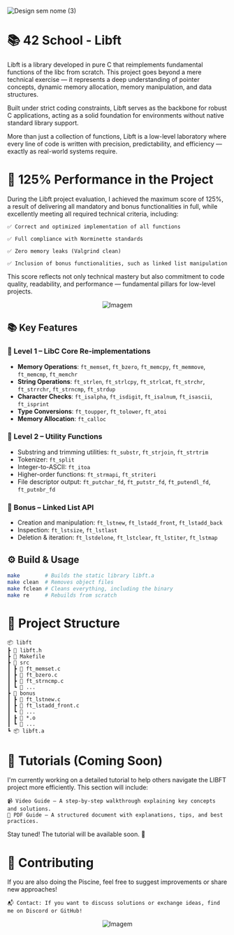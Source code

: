 ![Design sem nome (3)](https://github.com/user-attachments/assets/ae8abc52-38ee-40c8-9233-e07b7ac33f45)

# 📚 42 School - Libft

Libft is a library developed in pure C that reimplements fundamental functions of the libc from scratch. This project goes beyond a mere technical exercise — it represents a deep understanding of pointer concepts, dynamic memory allocation, memory manipulation, and data structures.

Built under strict coding constraints, Libft serves as the backbone for robust C applications, acting as a solid foundation for environments without native standard library support.

More than just a collection of functions, Libft is a low-level laboratory where every line of code is written with precision, predictability, and efficiency — exactly as real-world systems require.

# 🏅 125% Performance in the Project

During the Libft project evaluation, I achieved the maximum score of 125%, a result of delivering all mandatory and bonus functionalities in full, while excellently meeting all required technical criteria, including:

    ✅ Correct and optimized implementation of all functions

    ✅ Full compliance with Norminette standards

    ✅ Zero memory leaks (Valgrind clean)

    ✅ Inclusion of bonus functionalities, such as linked list manipulation

  This score reflects not only technical mastery but also commitment to code quality, readability, and performance — fundamental pillars for low-level projects.

<p align="center">
  <img src="https://github.com/user-attachments/assets/1dae4946-6c1a-4e37-9d2e-eaf0fda7858e](https://github.com/user-attachments/assets/f3a5d881-f36f-440e-bd37-9d618c395e44" alt="Imagem" />
</p>

## 📚 Key Features

### 🔹 Level 1 – LibC Core Re-implementations

- **Memory Operations**: `ft_memset`, `ft_bzero`, `ft_memcpy`, `ft_memmove`, `ft_memcmp`, `ft_memchr`
- **String Operations**: `ft_strlen`, `ft_strlcpy`, `ft_strlcat`, `ft_strchr`, `ft_strrchr`, `ft_strncmp`, `ft_strdup`
- **Character Checks**: `ft_isalpha`, `ft_isdigit`, `ft_isalnum`, `ft_isascii`, `ft_isprint`
- **Type Conversions**: `ft_toupper`, `ft_tolower`, `ft_atoi`
- **Memory Allocation**: `ft_calloc`

### 🔹 Level 2 – Utility Functions

- Substring and trimming utilities: `ft_substr`, `ft_strjoin`, `ft_strtrim`
- Tokenizer: `ft_split`
- Integer-to-ASCII: `ft_itoa`
- Higher-order functions: `ft_strmapi`, `ft_striteri`
- File descriptor output: `ft_putchar_fd`, `ft_putstr_fd`, `ft_putendl_fd`, `ft_putnbr_fd`

### 🔹 Bonus – Linked List API

- Creation and manipulation: `ft_lstnew`, `ft_lstadd_front`, `ft_lstadd_back`
- Inspection: `ft_lstsize`, `ft_lstlast`
- Deletion & iteration: `ft_lstdelone`, `ft_lstclear`, `ft_lstiter`, `ft_lstmap`
## ⚙️ Build & Usage

```bash
make        # Builds the static library libft.a
make clean  # Removes object files
make fclean # Cleans everything, including the binary
make re     # Rebuilds from scratch
```
# 📁 Project Structure
    📦 libft  
    ┣ 📜 libft.h  
    ┣ 📜 Makefile  
    ┣ 📂 src  
    ┃ ┣ 📜 ft_memset.c  
    ┃ ┣ 📜 ft_bzero.c  
    ┃ ┣ 📜 ft_strncmp.c  
    ┃ ┗ 📜 ...
    ┣ 📂 bonus  
    ┃ ┣ 📜 ft_lstnew.c  
    ┃ ┣ 📜 ft_lstadd_front.c  
    ┃ ┗ 📜 ...  
    ┃ ┣ 📜 *.o  
    ┃ ┗ 📜 ...  
    ┗ 📦 libft.a  

# 🚧 Tutorials (Coming Soon)

I'm currently working on a detailed tutorial to help others navigate the LIBFT project more efficiently. This section will include:

    📹 Video Guide – A step-by-step walkthrough explaining key concepts and solutions.
    📄 PDF Guide – A structured document with explanations, tips, and best practices.

Stay tuned! The tutorial will be available soon. 🚀

# 🤝 Contributing

If you are also doing the Piscine, feel free to suggest improvements or share new approaches!

    📬 Contact: If you want to discuss solutions or exchange ideas, find me on Discord or GitHub!

<p align="center">
  <img src="https://github.com/user-attachments/assets/60cc3bc7-fb89-435b-af30-3da855287fce" alt="Imagem" />
</p>

